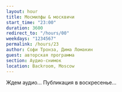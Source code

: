 ```yaml
---
layout: hour
title: Мосмилфы & москвичи
start_time: "23:00"
duration: 3600
redirect_to: "/hours/00"
weekdays: "1234567"
permalink: /hours/23
author: Софи Тронза, Дима Ломакин
guest: авторская программа
section: Аудио-снимок
location: Backroom, Moscow
---
```


Ждем аудио... Публикация в воскресенье...
